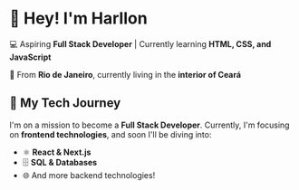 # 👋 Hey! I'm Harllon  

💻 Aspiring **Full Stack Developer** | Currently learning **HTML, CSS, and JavaScript**  

📍 From **Rio de Janeiro**, currently living in the **interior of Ceará**  

## 🚀 My Tech Journey  
I'm on a mission to become a **Full Stack Developer**. Currently, I'm focusing on **frontend technologies**, and soon I'll be diving into:  
- ⚛️ **React & Next.js**  
- 🗄️ **SQL & Databases**  
- 🌐 And more backend technologies!  
